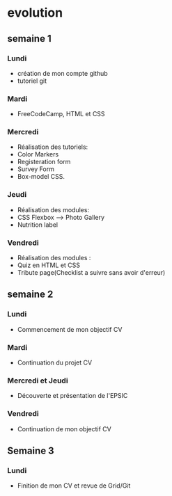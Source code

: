 # evolution 

## semaine 1

### Lundi 
* création de mon compte github
* tutoriel git
### Mardi
* FreeCodeCamp, HTML et CSS 
### Mercredi
* Réalisation des tutoriels:
* Color Markers 
* Registeration form 
* Survey Form 
* Box-model CSS.
### Jeudi
* Réalisation des modules:
* CSS Flexbox --> Photo Gallery
* Nutrition label 
### Vendredi
* Réalisation des modules :
* Quiz en HTML et CSS
* Tribute page(Checklist a suivre sans avoir d'erreur)


## semaine 2

### Lundi
* Commencement de mon objectif CV 
### Mardi
* Continuation du projet CV 
### Mercredi et Jeudi
* Découverte et présentation de l'EPSIC
### Vendredi 
* Continuation de mon objectif CV

## Semaine 3

### Lundi 
* Finition de mon CV et revue de Grid/Git 